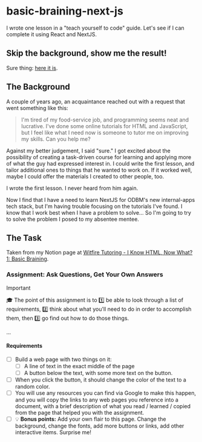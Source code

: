 # basic-braining-next-js
I wrote one lesson in a "teach yourself to code" guide. Let's see if I can complete it using React and NextJS.

## Skip the background, show me the result!
Sure thing: [here it is](https://benseymourodb.github.io/basic-braining-next-js/src/index.html).

## The Background
A couple of years ago, an acquaintance reached out with a request that went something like this:

> I'm tired of my food-service job, and programming seems neat and lucrative. I've done some online tutorials for HTML and JavaScript, but I feel like what I need now is someone to tutor me on improving my skills. Can you help me?

Against my better judgement, I said "sure." I got excited about the possibility of creating a task-driven course for learning and applying more of what the guy had expressed interest in. I could write the first lesson, and tailor additional ones to things that he wanted to work on. If it worked well, maybe I could offer the materials I created to other people, too.

I wrote the first lesson. I never heard from him again.

Now I find that I have a need to learn NextJS for ODBM's new internal-apps tech stack, but I'm having trouble focusing on the tutorials I've found. I know that I work best when I have a problem to solve... So I'm going to try to solve the problem I posed to my absentee mentee.

## The Task
Taken from my Notion page at [Witfire Tutoring - I Know HTML, Now What? 1: Basic Braining](https://witfire-tutoring.notion.site/1-Basic-Braining-75573b822e5f442b8d5577aceac982ee).

### Assignment: Ask Questions, Get Your Own Answers
> [!IMPORTANT]
> 🎓 The point of this assignment is to 1️⃣ be able to look through a list of requirements, 2️⃣ think about what you'll need to do in order to accomplish them, then 3️⃣ go find out how to do those things.

...

#### Requirements
- [ ] Build a web page with two things on it:
  - [ ] A line of text in the exact middle of the page
  - [ ] A button below the text, with some more text on the button.
- [ ] When you click the button, it should change the color of the text to a random color.
- [ ] You will use any resources you can find via Google to make this happen, and you will copy the links to any web pages you reference into a document, with a brief description of what you read / learned / copied from the page that helped you with the assignment.
- [ ] 💡 **Bonus points:** Add your own flair to this page. Change the background, change the fonts, add more buttons or links, add other interactive items. Surprise me!